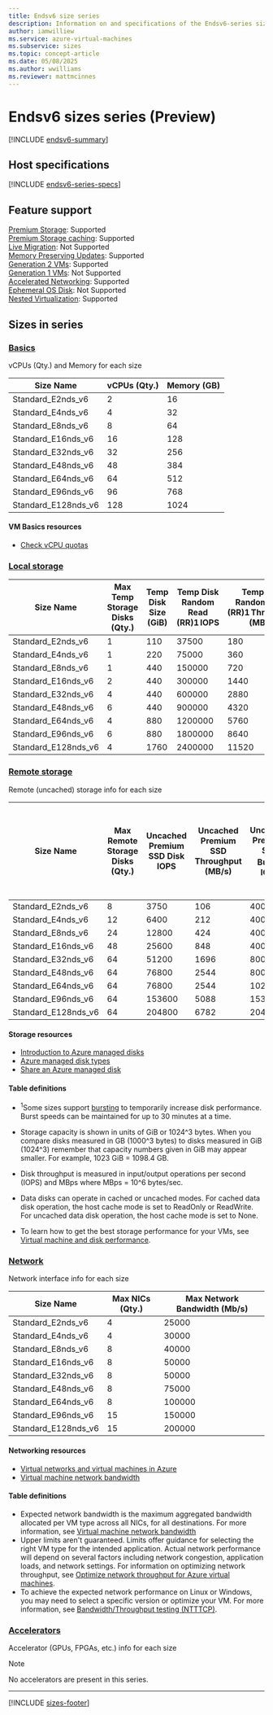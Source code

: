 ```yaml
---
title: Endsv6 size series
description: Information on and specifications of the Endsv6-series sizes
author: iamwilliew
ms.service: azure-virtual-machines
ms.subservice: sizes
ms.topic: concept-article
ms.date: 05/08/2025
ms.author: wwilliams
ms.reviewer: mattmcinnes
---
```


# Endsv6 sizes series (Preview)

[!INCLUDE [endsv6-summary](./includes/endsv6-series-summary.md)]

## Host specifications
[!INCLUDE [endsv6-series-specs](./includes/endsv6-series-specs.md)]

## Feature support
[Premium Storage](../../premium-storage-performance.md): Supported <br>[Premium Storage caching](../../premium-storage-performance.md): Supported <br>[Live Migration](../../maintenance-and-updates.md): Not Supported <br>[Memory Preserving Updates](../../maintenance-and-updates.md): Supported <br>[Generation 2 VMs](../../generation-2.md): Supported <br>[Generation 1 VMs](../../generation-2.md): Not Supported <br>[Accelerated Networking](/azure/virtual-network/create-vm-accelerated-networking-cli): Supported <br>[Ephemeral OS Disk](../../ephemeral-os-disks.md): Not Supported <br>[Nested Virtualization](/virtualization/hyper-v-on-windows/user-guide/nested-virtualization): Supported <br>

## Sizes in series

### [Basics](#tab/sizebasic)

vCPUs (Qty.) and Memory for each size

| Size Name | vCPUs (Qty.) | Memory (GB) |
| --- | --- | --- |
| Standard_E2nds_v6    | 2    | 16    |
| Standard_E4nds_v6    | 4    | 32    |
| Standard_E8nds_v6    | 8    | 64    |
| Standard_E16nds_v6   | 16   | 128   |
| Standard_E32nds_v6   | 32   | 256   |
| Standard_E48nds_v6   | 48   | 384   |
| Standard_E64nds_v6   | 64   | 512   |
| Standard_E96nds_v6   | 96   | 768   |
| Standard_E128nds_v6  | 128  | 1024  |


#### VM Basics resources
- [Check vCPU quotas](../../../virtual-machines/quotas.md)

### [Local storage](#tab/sizestoragelocal)

|  Size Name | Max Temp Storage Disks (Qty.)  | Temp Disk Size (GiB)  | Temp Disk Random Read (RR)1 IOPS  | Temp Disk Random Read (RR)1 Throughput (MB/s)  | Temp Disk Random Write (RW)1 IOPS  | Temp Disk Random Write (RW)1 Throughput (MB/s)  |
|---|---|---|---|---|---|---|
|    Standard_E2nds_v6    | 1  | 110 | 37500 | 180 | 15000 | 90 |
|    Standard_E4nds_v6    | 1  | 220 | 75000 | 360 | 30000 | 180 |
|    Standard_E8nds_v6    | 1  | 440 | 150000 | 720 | 60000 | 360 |
|    Standard_E16nds_v6   | 2  | 440 | 300000 | 1440 | 120000 | 720 |
|    Standard_E32nds_v6   | 4  | 440 | 600000 | 2880 | 240000 | 1440 |
|    Standard_E48nds_v6   | 6  | 440 | 900000 | 4320 | 360000 | 2160 |
|    Standard_E64nds_v6   | 4  | 880 | 1200000 | 5760 | 480000 | 2880 |
|    Standard_E96nds_v6   | 6  | 880 | 1800000 | 8640 | 720000 | 4320 |
|    Standard_E128nds_v6  | 4  | 1760 | 2400000 | 11520 | 960000 | 5760 |

### [Remote storage](#tab/sizestorageremote)

Remote (uncached) storage info for each size

| Size Name | Max Remote Storage Disks (Qty.) | Uncached Premium SSD Disk IOPS | Uncached Premium SSD Throughput (MB/s) | Uncached Premium SSD Burst<sup>1</sup> IOPS | Uncached Premium Uncached Premium SSD Burst<sup>1</sup> Throughput (MB/s) | Uncached Ultra Disk and Premium SSD v2 IOPS | Uncached Ultra Disk and Premium SSD v2 Throughput (MB/s) | Uncached Burst<sup>1</sup> Ultra Disk and Premium SSD v2 IOPS | Uncached Burst<sup>1</sup> Ultra Disk and Premium SSD v2 Disk Throughput (MB/s)
| --- | --- | --- | --- | --- | --- | --- | --- | --- | --- |
| Standard_E2nds_v6 | 8 | 3750 | 106 | 40000 | 1250 | 4167 | 124 | 44444 | 1463 |
| Standard_E4nds_v6 | 12 | 6400 | 212 | 40000 | 1250 | 8333 | 248 | 52083 | 1463 |
| Standard_E8nds_v6 | 24 | 12800 | 424 | 40000 | 1250 | 16667 | 496 | 52083 | 1463 |
| Standard_E16nds_v6 | 48 | 25600 | 848 | 40000 | 1250 | 33333 | 992 | 52083 | 1463 |
| Standard_E32nds_v6 | 64 | 51200 | 1696 | 80000 | 1696 | 66667 | 1984 | 104167 | 1984 |
| Standard_E48nds_v6 | 64 | 76800 | 2544 | 80000 | 2544 | 1000000 | 2976 | 104167 | 2976 |
| Standard_E64nds_v6 | 64 | 76800 | 2544 | 102400 | 3392 | 133333 | 3969 | 133333 | 3969 |
| Standard_E96nds_v6 | 64 | 153600 | 5088 | 153600 | 5088 | 200000 | 5953 | 200000 | 5953 |
| Standard_E128nds_v6 | 64 | 204800 | 6782 | 204800 | 6782 | 266667 | 7935 | 266667 | 7935 |

#### Storage resources
- [Introduction to Azure managed disks](../../../virtual-machines/managed-disks-overview.md)
- [Azure managed disk types](../../../virtual-machines/disks-types.md)
- [Share an Azure managed disk](../../../virtual-machines/disks-shared.md)

#### Table definitions
- <sup>1</sup>Some sizes support [bursting](../../disk-bursting.md) to temporarily increase disk performance. Burst speeds can be maintained for up to 30 minutes at a time.

- Storage capacity is shown in units of GiB or 1024^3 bytes. When you compare disks measured in GB (1000^3 bytes) to disks measured in GiB (1024^3) remember that capacity numbers given in GiB may appear smaller. For example, 1023 GiB = 1098.4 GB.
- Disk throughput is measured in input/output operations per second (IOPS) and MBps where MBps = 10^6 bytes/sec.
- Data disks can operate in cached or uncached modes. For cached data disk operation, the host cache mode is set to ReadOnly or ReadWrite. For uncached data disk operation, the host cache mode is set to None.
- To learn how to get the best storage performance for your VMs, see [Virtual machine and disk performance](../../../virtual-machines/disks-performance.md).

### [Network](#tab/sizenetwork)

Network interface info for each size

| Size Name | Max NICs (Qty.) | Max Network Bandwidth (Mb/s) |
| --- | --- | --- |
| Standard_E2nds_v6 | 4 | 25000 |
| Standard_E4nds_v6 | 4 | 30000 |
| Standard_E8nds_v6 | 8 | 40000 |
| Standard_E16nds_v6 | 8 | 50000 |
| Standard_E32nds_v6 | 8 | 50000 |
| Standard_E48nds_v6 | 8 | 75000 |
| Standard_E64nds_v6 | 8 | 100000 |
| Standard_E96nds_v6 | 15 | 150000 |
| Standard_E128nds_v6 | 15 | 200000 |

#### Networking resources
- [Virtual networks and virtual machines in Azure](/azure/virtual-network/network-overview)
- [Virtual machine network bandwidth](/azure/virtual-network/virtual-machine-network-throughput)

#### Table definitions
- Expected network bandwidth is the maximum aggregated bandwidth allocated per VM type across all NICs, for all destinations. For more information, see [Virtual machine network bandwidth](/azure/virtual-network/virtual-machine-network-throughput)
- Upper limits aren't guaranteed. Limits offer guidance for selecting the right VM type for the intended application. Actual network performance will depend on several factors including network congestion, application loads, and network settings. For information on optimizing network throughput, see [Optimize network throughput for Azure virtual machines](/azure/virtual-network/virtual-network-optimize-network-bandwidth). 
-  To achieve the expected network performance on Linux or Windows, you may need to select a specific version or optimize your VM. For more information, see [Bandwidth/Throughput testing (NTTTCP)](/azure/virtual-network/virtual-network-bandwidth-testing).

### [Accelerators](#tab/sizeaccelerators)

Accelerator (GPUs, FPGAs, etc.) info for each size

> [!NOTE]
> No accelerators are present in this series.

---

[!INCLUDE [sizes-footer](../includes/sizes-footer.md)]

